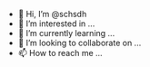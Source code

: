- 👋 Hi, I’m @schsdh
- 👀 I’m interested in ...
- 🌱 I’m currently learning ...
- 💞️ I’m looking to collaborate on ...
- 📫 How to reach me ...

<!---
schsdh/schsdh is a ✨ special ✨ repository because its `README.md` (this file) appears on your GitHub profile.
You can click the Preview link to take a look at your changes.
--->
